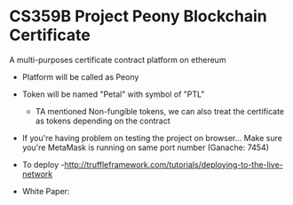 # CS359B Project Peony Blockchain Certificate
A multi-purposes certificate contract platform on ethereum 

- Platform will be called as Peony
- Token will be named "Petal"  with symbol of "PTL"
    - TA mentioned Non-fungible tokens, we can also treat the certificate as tokens depending on the contract


- If you're having problem on testing the project on browser...
Make sure you're MetaMask is running on same port number (Ganache: 7454)

- To deploy
    -http://truffleframework.com/tutorials/deploying-to-the-live-network

- White Paper: